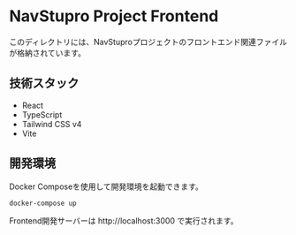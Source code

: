 # NavStupro Project Frontend

このディレクトリには、NavStuproプロジェクトのフロントエンド関連ファイルが格納されています。

## 技術スタック

- React
- TypeScript
- Tailwind CSS v4
- Vite

## 開発環境

Docker Composeを使用して開発環境を起動できます。

```bash
docker-compose up
```

Frontend開発サーバーは http://localhost:3000 で実行されます。
